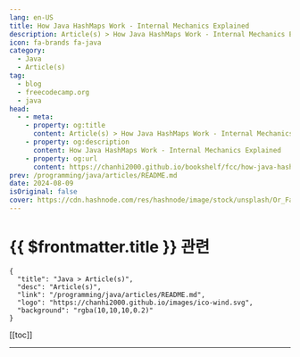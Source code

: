 ```yaml
---
lang: en-US
title: How Java HashMaps Work - Internal Mechanics Explained
description: Article(s) > How Java HashMaps Work - Internal Mechanics Explained
icon: fa-brands fa-java
category: 
  - Java
  - Article(s)
tag: 
  - blog
  - freecodecamp.org
  - java
head:
  - - meta:
    - property: og:title
      content: Article(s) > How Java HashMaps Work - Internal Mechanics Explained
    - property: og:description
      content: How Java HashMaps Work - Internal Mechanics Explained
    - property: og:url
      content: https://chanhi2000.github.io/bookshelf/fcc/how-java-hashmaps-work-internal-mechanics-explained.html
prev: /programming/java/articles/README.md
date: 2024-08-09
isOriginal: false
cover: https://cdn.hashnode.com/res/hashnode/image/stock/unsplash/Or_Fa550XaQ/upload/f4d40f1c8e94855d53776a3bb6179673.jpeg
---
```


# {{ $frontmatter.title }} 관련

```component VPCard
{
  "title": "Java > Article(s)",
  "desc": "Article(s)",
  "link": "/programming/java/articles/README.md",
  "logo": "https://chanhi2000.github.io/images/ico-wind.svg",
  "background": "rgba(10,10,10,0.2)"
}
```

[[toc]]

---

<SiteInfo
  name="How Java HashMaps Work - Internal Mechanics Explained"
  desc="A HashMap is one of the most commonly used data structures in Java, and it's known for its efficiency. Data in a HashMap is stored in the form of key-value pairs. In this article, I will introduce you to HashMaps in Java. We will explore the common o..."
  url="https://freecodecamp.org/news/how-java-hashmaps-work-internal-mechanics-explained/"
  logo="https://cdn.freecodecamp.org/universal/favicons/favicon.ico"
  preview="https://cdn.hashnode.com/res/hashnode/image/stock/unsplash/Or_Fa550XaQ/upload/f4d40f1c8e94855d53776a3bb6179673.jpeg"/>

<!-- TODO: 작성 -->

